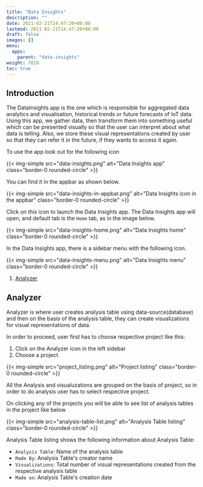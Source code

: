 ```yaml
---
title: "Data Insights"
description: ""
date: 2021-02-21T14:47:20+08:00
lastmod: 2021-02-21T14:47:20+08:00
draft: false
images: []
menu:
  apps:
    parent: "data-insights"
weight: 7010
toc: true
---
```


## Introduction

The DataInsights app is the one which is responsible for aggregated data analytics and visualisation, historical trends or future forecasts of IoT data. Using this app, we gather data, then transform them into something useful which can be presented visually so that the user can interpret about what data is telling. Also, we store these visual representations created by user so that they can refer it in the future, if they wants to access it again.

To use the app look out for the following icon

{{< img-simple src="data-insights.png" alt="Data Insights app" class="border-0 rounded-circle" >}}

You can find it in the appbar as shown below.

{{< img-simple src="data-insights-in-appbar.png" alt="Data Insights icon in the appbar" class="border-0 rounded-circle" >}}

Click on this icon to launch the Data Insights app. The Data Insights app will open, and default tab is the `Home` tab, as in the image below.

{{< img-simple src="data-insights-home.png" alt="Data Insights home" class="border-0 rounded-circle" >}}

In the Data Insights app, there is a sidebar menu with the following icon.

{{< img-simple src="data-insights-menu.png" alt="Data Insights menu" class="border-0 rounded-circle" >}}

1. [Analyzer](#analyzer)

## Analyzer

Analyzer is where user creates analysis table using data-source(database) and then on the basis of the analysis table, they can create visualizations for visual representations of data.

In order to proceed, user first has to choose respective project like this:
1. Click on the Analyzer icon in the left sidebar
2. Choose a project

{{< img-simple src="project_listing.png" alt="Project listing" class="border-0 rounded-circle" >}}

All the Analysis and visualuzations are grouped on the basis of project, so in order to do analysis user has to select respective project.

On clicking any of the projects you will be able to see list of analysis tables in the project like below

{{< img-simple src="analysis-table-list.png" alt="Analysis Table listing" class="border-0 rounded-circle" >}}

Analysis Table listing shows the following information about Analysis Table:
  - `Analysis Table`: Name of the analysis table
  - `Made By`: Analysis Table's creator name
  - `Visualizations`: Total number of visual representations created from the respective analysis table 
  - `Made on`: Analysis Table's creation date
